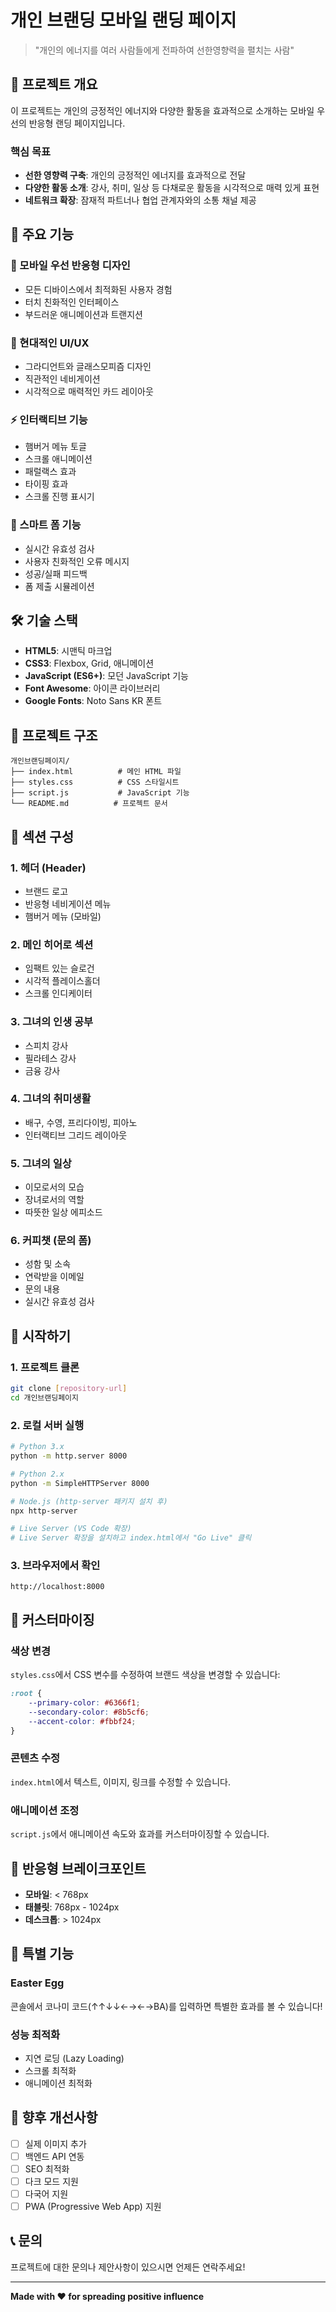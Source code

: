 # 개인 브랜딩 모바일 랜딩 페이지

> "개인의 에너지를 여러 사람들에게 전파하여 선한영향력을 펼치는 사람"

## 🌟 프로젝트 개요

이 프로젝트는 개인의 긍정적인 에너지와 다양한 활동을 효과적으로 소개하는 모바일 우선의 반응형 랜딩 페이지입니다.

### 핵심 목표
- **선한 영향력 구축**: 개인의 긍정적인 에너지를 효과적으로 전달
- **다양한 활동 소개**: 강사, 취미, 일상 등 다채로운 활동을 시각적으로 매력 있게 표현
- **네트워크 확장**: 잠재적 파트너나 협업 관계자와의 소통 채널 제공

## 🚀 주요 기능

### 📱 모바일 우선 반응형 디자인
- 모든 디바이스에서 최적화된 사용자 경험
- 터치 친화적인 인터페이스
- 부드러운 애니메이션과 트랜지션

### 🎨 현대적인 UI/UX
- 그라디언트와 글래스모피즘 디자인
- 직관적인 네비게이션
- 시각적으로 매력적인 카드 레이아웃

### ⚡ 인터랙티브 기능
- 햄버거 메뉴 토글
- 스크롤 애니메이션
- 패럴랙스 효과
- 타이핑 효과
- 스크롤 진행 표시기

### 📝 스마트 폼 기능
- 실시간 유효성 검사
- 사용자 친화적인 오류 메시지
- 성공/실패 피드백
- 폼 제출 시뮬레이션

## 🛠️ 기술 스택

- **HTML5**: 시맨틱 마크업
- **CSS3**: Flexbox, Grid, 애니메이션
- **JavaScript (ES6+)**: 모던 JavaScript 기능
- **Font Awesome**: 아이콘 라이브러리
- **Google Fonts**: Noto Sans KR 폰트

## 📁 프로젝트 구조

```
개인브랜딩페이지/
├── index.html          # 메인 HTML 파일
├── styles.css          # CSS 스타일시트
├── script.js           # JavaScript 기능
└── README.md          # 프로젝트 문서
```

## 🎯 섹션 구성

### 1. **헤더 (Header)**
- 브랜드 로고
- 반응형 네비게이션 메뉴
- 햄버거 메뉴 (모바일)

### 2. **메인 히어로 섹션**
- 임팩트 있는 슬로건
- 시각적 플레이스홀더
- 스크롤 인디케이터

### 3. **그녀의 인생 공부**
- 스피치 강사
- 필라테스 강사  
- 금융 강사

### 4. **그녀의 취미생활**
- 배구, 수영, 프리다이빙, 피아노
- 인터랙티브 그리드 레이아웃

### 5. **그녀의 일상**
- 이모로서의 모습
- 장녀로서의 역할
- 따뜻한 일상 에피소드

### 6. **커피챗 (문의 폼)**
- 성함 및 소속
- 연락받을 이메일
- 문의 내용
- 실시간 유효성 검사

## 🚀 시작하기

### 1. 프로젝트 클론
```bash
git clone [repository-url]
cd 개인브랜딩페이지
```

### 2. 로컬 서버 실행
```bash
# Python 3.x
python -m http.server 8000

# Python 2.x
python -m SimpleHTTPServer 8000

# Node.js (http-server 패키지 설치 후)
npx http-server

# Live Server (VS Code 확장)
# Live Server 확장을 설치하고 index.html에서 "Go Live" 클릭
```

### 3. 브라우저에서 확인
```
http://localhost:8000
```

## 🎨 커스터마이징

### 색상 변경
`styles.css`에서 CSS 변수를 수정하여 브랜드 색상을 변경할 수 있습니다:

```css
:root {
    --primary-color: #6366f1;
    --secondary-color: #8b5cf6;
    --accent-color: #fbbf24;
}
```

### 콘텐츠 수정
`index.html`에서 텍스트, 이미지, 링크를 수정할 수 있습니다.

### 애니메이션 조정
`script.js`에서 애니메이션 속도와 효과를 커스터마이징할 수 있습니다.

## 📱 반응형 브레이크포인트

- **모바일**: < 768px
- **태블릿**: 768px - 1024px  
- **데스크톱**: > 1024px

## 🌟 특별 기능

### Easter Egg
콘솔에서 코나미 코드(↑↑↓↓←→←→BA)를 입력하면 특별한 효과를 볼 수 있습니다!

### 성능 최적화
- 지연 로딩 (Lazy Loading)
- 스크롤 최적화
- 애니메이션 최적화

## 🔧 향후 개선사항

- [ ] 실제 이미지 추가
- [ ] 백엔드 API 연동
- [ ] SEO 최적화
- [ ] 다크 모드 지원
- [ ] 다국어 지원
- [ ] PWA (Progressive Web App) 지원

## 📞 문의

프로젝트에 대한 문의나 제안사항이 있으시면 언제든 연락주세요!

---

**Made with ❤️ for spreading positive influence**
